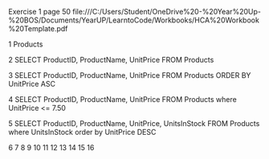 Exercise 1 page 50
file:///C:/Users/Student/OneDrive%20-%20Year%20Up-%20BOS/Documents/YearUP/LearntoCode/Workbooks/HCA%20Workbook%20Template.pdf

1 Products

2 
SELECT  ProductID, ProductName, UnitPrice
FROM  Products

3 
SELECT  ProductID, ProductName, UnitPrice
FROM  Products
ORDER BY  UnitPrice ASC

4
SELECT  ProductID, ProductName, UnitPrice
FROM  Products
where UnitPrice <= 7.50

5
SELECT  ProductID, ProductName, UnitPrice, UnitsInStock
FROM  Products
where UnitsInStock
order by UnitPrice DESC

6
7
8
9
10
11
12
13
14
15
16